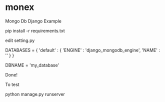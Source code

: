 # monex
Mongo Db Django Example

pip install -r requirements.txt

edit setting.py

DATABASES = {
   'default' : {
      'ENGINE' : 'django_mongodb_engine',
      'NAME' : ''
   }
}

DBNAME = 'my_database'

Done!

To test

python manage.py runserver